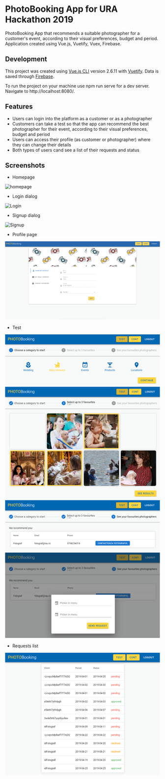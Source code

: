 # PhotoBooking App for URA Hackathon 2019

PhotoBooking App that recommends a suitable photographer for a customer's event, according to their visual preferences, budget and period.
Application created using Vue.js, Vuetify, Vuex, Firebase.

## Development

This project was created using [Vue.js CLI](https://vuejs.org/) version 2.6.11 with [Vuetify](https://vuetifyjs.com/en/).
Data is saved through [Firebase](https://firebase.google.com/docs).

To run the project on your machine use npm run serve for a dev server. Navigate to http://localhost:8080/.

## Features

* Users can login into the platform as a customer or as a photographer
* Customers can take a test so that the app can recommend the best photographer for their event, according to their visual preferences, budget and period
* Users can access their profile (as customer or photographer) where they can change their details
* Both types of users cand see a list of their requests and status 

## Screenshots
* Homepage

![homepage](src/assets/hp.png?raw=true "Homepage")

* Login dialog

![Login](src/assets/login.png?raw=true "Login")

* Signup dialog

![Signup](src/assets/signup.png?raw=true "Signup")

* Profile page

![Profile](src/assets/profile.png?raw=true "Profile")

* Test

![Test1](src/assets/test1.png?raw=true "Test1")
![Test2](src/assets/test2.png?raw=true "Test2")
![Test3](src/assets/test3.png?raw=true "Test3")
![Test4](src/assets/test4.png?raw=true "Test4")

* Requests list

![Requests](src/assets/table.png?raw=true "Requests")
